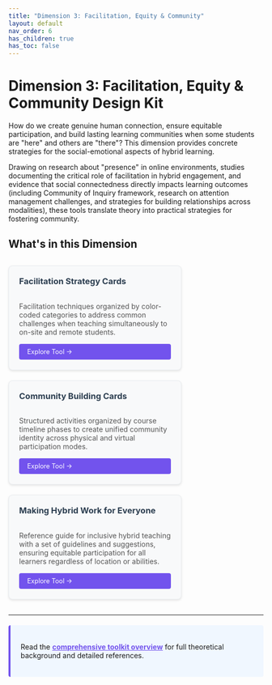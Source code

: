 ```yaml
---
title: "Dimension 3: Facilitation, Equity & Community"
layout: default
nav_order: 6
has_children: true
has_toc: false
---
```


# Dimension 3: Facilitation, Equity & Community Design Kit

How do we create genuine human connection, ensure equitable participation, and build lasting learning communities when some students are "here" and others are "there"?
This dimension provides concrete strategies for the social-emotional aspects of hybrid learning.

Drawing on research about "presence" in online environments, studies documenting the critical role of facilitation in hybrid engagement, and evidence that social connectedness directly impacts learning outcomes (including Community of Inquiry framework, research on attention management challenges, and strategies for building relationships across modalities), these tools translate theory into practical strategies for fostering community.

## What's in this Dimension

<div style="display: flex; flex-wrap: wrap; gap: 20px; margin: 30px 0;">





<div style="flex: 0 1 300px; max-width: 400px; background: #f8f9fa; border: 1px solid #e9ecef; border-radius: 8px; padding: 20px; box-shadow: 0 2px 4px rgba(0,0,0,0.1); display: flex; flex-direction: column;">
<h3 style="margin-top: 0; color: #2c3e50;"><i class="fas fa-bullseye tool-icon"></i>Facilitation Strategy Cards</h3>
<p style="margin-bottom: auto; color: #555;">Facilitation techniques organized by color-coded categories to address common challenges when teaching simultaneously to on-site and remote students.</p>
<a href="hybrid-learning-facilitation-strategy-cards" style="display: inline-block; background: #7253ed; color: white; padding: 8px 16px; text-decoration: none; border-radius: 4px; font-size: 0.9em; margin-top: 15px;">Explore Tool →</a>
</div>

<div style="flex: 0 1 300px; max-width: 400px; background: #f8f9fa; border: 1px solid #e9ecef; border-radius: 8px; padding: 20px; box-shadow: 0 2px 4px rgba(0,0,0,0.1); display: flex; flex-direction: column;">
<h3 style="margin-top: 0; color: #2c3e50;"><i class="fas fa-handshake tool-icon"></i>Community Building Cards</h3>
<p style="margin-bottom: auto; color: #555;">Structured activities organized by course timeline phases to create unified community identity across physical and virtual participation modes.</p>
<a href="hybrid-learning-community-building-cards" style="display: inline-block; background: #7253ed; color: white; padding: 8px 16px; text-decoration: none; border-radius: 4px; font-size: 0.9em; margin-top: 15px;">Explore Tool →</a>
</div>

<div style="flex: 0 1 300px; max-width: 400px; background: #f8f9fa; border: 1px solid #e9ecef; border-radius: 8px; padding: 20px; box-shadow: 0 2px 4px rgba(0,0,0,0.1); display: flex; flex-direction: column;">
<h3 style="margin-top: 0; color: #2c3e50;"><i class="fas fa-universal-access tool-icon"></i>Making Hybrid Work for Everyone</h3>
<p style="margin-bottom: auto; color: #555;">Reference guide for inclusive hybrid teaching with a set of guidelines and suggestions, ensuring equitable participation for all learners regardless of location or abilities.</p>
<a href="making-hybrid-work-for-everyone" style="display: inline-block; background: #7253ed; color: white; padding: 8px 16px; text-decoration: none; border-radius: 4px; font-size: 0.9em; margin-top: 15px;">Explore Tool →</a>
</div>


</div>

---

<div style="background-color: #f0f7ff; border-left: 4px solid #7253ed; padding: 20px; margin: 20px 0; border-radius: 4px;">

Read the <a href="{{ '/assets/downloads/hybrid-learning-design-toolkit-overview.pdf' | relative_url }}" style="font-weight: bold; color: #7253ed; text-decoration: underline;"><strong>comprehensive toolkit overview</strong></a> for full theoretical background and detailed references.
</div>
